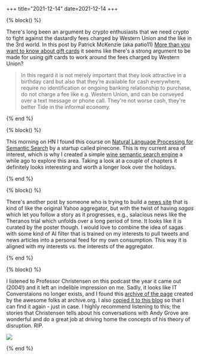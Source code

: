 +++
title="2021-12-14"
date=2021-12-14
+++

{% block() %}

There's long been an argument by crypto enthusiasts that we need crypto to
fight against the dastardly fees charged by Western Union and the like in the
3rd world. In this post by Patrick McKenzie (aka patio11) [More than you want
to know about gift
cards](https://bam.kalzumeus.com/archive/more-than-you-want-to-know-about-gift-cards/)
it seems like there's a strong argument to be made for using gift cards to 
work around the fees charged by Western Union?

> In this regard it is not merely important that they look attractive in a
> birthday card but also that they’re available for cash everywhere, require
> no identification or ongoing banking relationship to purchase, do not charge
> a fee like e.g. Western Union, and can be conveyed over a text message or
> phone call. They're not worse cash, they're better Tide in the informal
> economy.

{% end %}

{% block() %}

This morning on HN I found this course on [Natural Language Processing for
Semantic Search](https://www.pinecone.io/learn/nlp/) by a startup called
pinecone. This is my current area of interest, which is why I created a 
simple [wine semantic search engine](https://github.com/jflam/wine) a while
ago to explore this area. Taking a look at a couple of chapters it definitely
looks interesting and worth a longer look over the holidays.

{% end %}

{% block() %}

There's another post by someone who is trying to build a [news
site](https://news.ycombinator.com/item?id=29551686) that is kind of like the
original Yahoo aggregator, but with the twist of having _sagas_ which let you
follow a story as it progresses, e.g., salacious news like the Theranos trial
which unfolds over a long period of time. It looks like it is curated by the
poster though. I would love to combine the idea of sagas with some kind of AI
filter that is trained on my interests to pull tweets and news articles into a
personal feed for my own consumption. This way it is aligned with my interests
vs. the interests of the aggregator.

{% end %}

{% block() %}

I listened to Professor Christensen on this podcast the year it came out
(2004!) and it left an indelible impression on me. Sadly, it looks like IT
Converstaions no longer exists, and I found this [archive of the
page](http://web.archive.org/web/20130729212828id_/http://itc.conversationsnetwork.org/shows/detail135.html)
created by the awesome folks at archive.org. I also [copied it to this
blog](2021-12-14/Christensen.mp3) so that I can find it again - just in case.
I highly recommend listening to this; the stories that Christensen tells about
his conversations with Andy Grove are wonderful and do a great job at driving
home the concepts of his theory of disruption. RIP.

![](2021-12-14/2021-12-14-11-23-53.png)

{% end %}